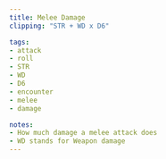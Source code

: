 ```yaml
---
title: Melee Damage
clipping: "STR + WD x D6"

tags:
- attack
- roll
- STR
- WD
- D6
- encounter
- melee
- damage

notes:
- How much damage a melee attack does
- WD stands for Weapon damage
---
```

